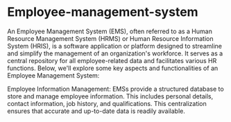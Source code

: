 # Employee-management-system
An Employee Management System (EMS), often referred to as a Human Resource Management System (HRMS) or Human Resource Information System (HRIS), is a software application or platform designed to streamline and simplify the management of an organization's workforce. It serves as a central repository for all employee-related data and facilitates various HR functions. Below, we'll explore some key aspects and functionalities of an Employee Management System:

Employee Information Management:
EMSs provide a structured database to store and manage employee information. This includes personal details, contact information, job history, and qualifications. This centralization ensures that accurate and up-to-date data is readily available.
